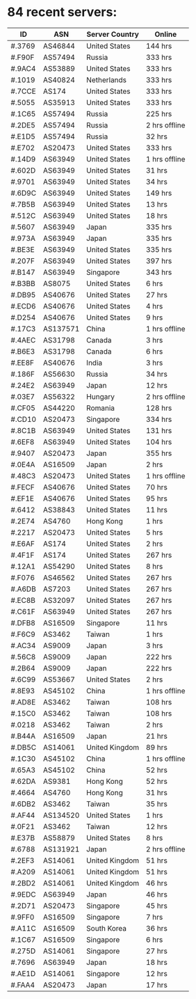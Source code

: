 # 84 recent servers:

| ID | ASN | Server Country | Online |
| ------ | ------ | ------ | ------ |
| #.3769 | AS46844 | United States | 144 hrs |
| #.F90F | AS57494 | Russia | 333 hrs |
| #.9AC4 | AS53889 | United States | 333 hrs |
| #.1019 | AS40824 | Netherlands | 333 hrs |
| #.7CCE | AS174 | United States | 333 hrs |
| #.5055 | AS35913 | United States | 333 hrs |
| #.1C65 | AS57494 | Russia | 225 hrs |
| #.2DE5 | AS57494 | Russia | 2 hrs offline |
| #.E1D5 | AS57494 | Russia | 32 hrs |
| #.E702 | AS20473 | United States | 333 hrs |
| #.14D9 | AS63949 | United States | 1 hrs offline |
| #.602D | AS63949 | United States | 31 hrs |
| #.9701 | AS63949 | United States | 34 hrs |
| #.6D9C | AS63949 | United States | 149 hrs |
| #.7B5B | AS63949 | United States | 13 hrs |
| #.512C | AS63949 | United States | 18 hrs |
| #.5607 | AS63949 | Japan | 335 hrs |
| #.973A | AS63949 | Japan | 335 hrs |
| #.BE3E | AS63949 | United States | 335 hrs |
| #.207F | AS63949 | United States | 397 hrs |
| #.B147 | AS63949 | Singapore | 343 hrs |
| #.B3BB | AS8075 | United States | 6 hrs |
| #.DB95 | AS40676 | United States | 27 hrs |
| #.ECD6 | AS40676 | United States | 4 hrs |
| #.D254 | AS40676 | United States | 9 hrs |
| #.17C3 | AS137571 | China | 1 hrs offline |
| #.4AEC | AS31798 | Canada | 3 hrs |
| #.B6E3 | AS31798 | Canada | 6 hrs |
| #.EE8F | AS40676 | India | 3 hrs |
| #.186F | AS56630 | Russia | 34 hrs |
| #.24E2 | AS63949 | Japan | 12 hrs |
| #.03E7 | AS56322 | Hungary | 2 hrs offline |
| #.CF05 | AS44220 | Romania | 128 hrs |
| #.CD10 | AS20473 | Singapore | 334 hrs |
| #.8C1B | AS63949 | United States | 131 hrs |
| #.6EF8 | AS63949 | United States | 104 hrs |
| #.9407 | AS20473 | Japan | 355 hrs |
| #.0E4A | AS16509 | Japan | 2 hrs |
| #.48C3 | AS20473 | United States | 1 hrs offline |
| #.FECF | AS40676 | United States | 70 hrs |
| #.EF1E | AS40676 | United States | 95 hrs |
| #.6412 | AS38843 | United States | 11 hrs |
| #.2E74 | AS4760 | Hong Kong | 1 hrs |
| #.2217 | AS20473 | United States | 5 hrs |
| #.E6AF | AS174 | United States | 2 hrs |
| #.4F1F | AS174 | United States | 267 hrs |
| #.12A1 | AS54290 | United States | 8 hrs |
| #.F076 | AS46562 | United States | 267 hrs |
| #.A6DB | AS7203 | United States | 267 hrs |
| #.EC8B | AS32097 | United States | 267 hrs |
| #.C61F | AS63949 | United States | 267 hrs |
| #.DFB8 | AS16509 | Singapore | 11 hrs |
| #.F6C9 | AS3462 | Taiwan | 1 hrs |
| #.AC34 | AS9009 | Japan | 3 hrs |
| #.56C8 | AS9009 | Japan | 222 hrs |
| #.2B64 | AS9009 | Japan | 222 hrs |
| #.6C99 | AS53667 | United States | 2 hrs |
| #.8E93 | AS45102 | China | 1 hrs offline |
| #.AD8E | AS3462 | Taiwan | 108 hrs |
| #.15C0 | AS3462 | Taiwan | 108 hrs |
| #.0218 | AS3462 | Taiwan | 2 hrs |
| #.B44A | AS16509 | Japan | 21 hrs |
| #.DB5C | AS14061 | United Kingdom | 89 hrs |
| #.1C30 | AS45102 | China | 1 hrs offline |
| #.65A3 | AS45102 | China | 52 hrs |
| #.62DA | AS9381 | Hong Kong | 52 hrs |
| #.4664 | AS4760 | Hong Kong | 31 hrs |
| #.6DB2 | AS3462 | Taiwan | 35 hrs |
| #.AF44 | AS134520 | United States | 1 hrs |
| #.0F21 | AS3462 | Taiwan | 12 hrs |
| #.E37B | AS58879 | United States | 8 hrs |
| #.6788 | AS131921 | Japan | 2 hrs offline |
| #.2EF3 | AS14061 | United Kingdom | 51 hrs |
| #.A209 | AS14061 | United Kingdom | 51 hrs |
| #.2BD2 | AS14061 | United Kingdom | 46 hrs |
| #.9EDC | AS63949 | Japan | 46 hrs |
| #.2D71 | AS20473 | Singapore | 45 hrs |
| #.9FF0 | AS16509 | Singapore | 7 hrs |
| #.A11C | AS16509 | South Korea | 36 hrs |
| #.1C67 | AS16509 | Singapore | 6 hrs |
| #.275D | AS14061 | Singapore | 27 hrs |
| #.7696 | AS63949 | Japan | 18 hrs |
| #.AE1D | AS14061 | Singapore | 12 hrs |
| #.FAA4 | AS20473 | Japan | 17 hrs |

